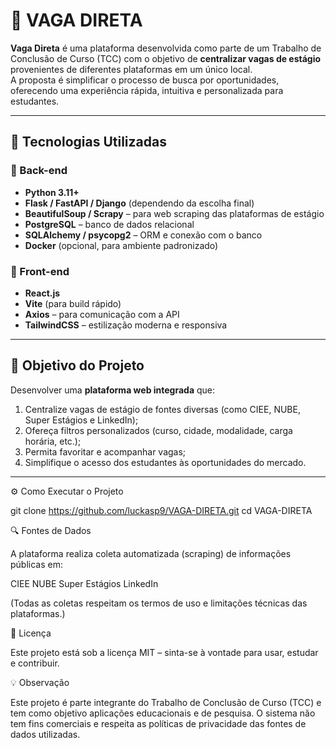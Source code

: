 # 🎯 VAGA DIRETA

**Vaga Direta** é uma plataforma desenvolvida como parte de um Trabalho de Conclusão de Curso (TCC) com o objetivo de **centralizar vagas de estágio** provenientes de diferentes plataformas em um único local.  
A proposta é simplificar o processo de busca por oportunidades, oferecendo uma experiência rápida, intuitiva e personalizada para estudantes.

---

## 🚀 Tecnologias Utilizadas

### 🔹 Back-end
- **Python 3.11+**
- **Flask / FastAPI / Django** (dependendo da escolha final)
- **BeautifulSoup / Scrapy** – para web scraping das plataformas de estágio
- **PostgreSQL** – banco de dados relacional
- **SQLAlchemy / psycopg2** – ORM e conexão com o banco
- **Docker** (opcional, para ambiente padronizado)

### 🔹 Front-end
- **React.js**
- **Vite** (para build rápido)
- **Axios** – para comunicação com a API
- **TailwindCSS** – estilização moderna e responsiva

---

## 🧠 Objetivo do Projeto

Desenvolver uma **plataforma web integrada** que:
1. Centralize vagas de estágio de fontes diversas (como CIEE, NUBE, Super Estágios e LinkedIn);
2. Ofereça filtros personalizados (curso, cidade, modalidade, carga horária, etc.);
3. Permita favoritar e acompanhar vagas;
4. Simplifique o acesso dos estudantes às oportunidades do mercado.

---

⚙️ Como Executar o Projeto

git clone https://github.com/luckasp9/VAGA-DIRETA.git
cd VAGA-DIRETA

🔍 Fontes de Dados

A plataforma realiza coleta automatizada (scraping) de informações públicas em:

CIEE
NUBE
Super Estágios
LinkedIn

(Todas as coletas respeitam os termos de uso e limitações técnicas das plataformas.)

🧾 Licença

Este projeto está sob a licença MIT – sinta-se à vontade para usar, estudar e contribuir.

💡 Observação

Este projeto é parte integrante do Trabalho de Conclusão de Curso (TCC) e tem como objetivo aplicações educacionais e de pesquisa.
O sistema não tem fins comerciais e respeita as políticas de privacidade das fontes de dados utilizadas.
